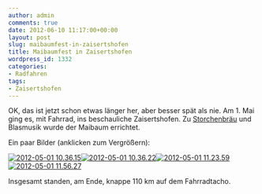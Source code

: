 ```yaml
---
author: admin
comments: true
date: 2012-06-10 11:17:00+00:00
layout: post
slug: maibaumfest-in-zaisertshofen
title: Maibaumfest in Zaisertshofen
wordpress_id: 1332
categories:
- Radfahren
tags:
- Zaisertshofen
---
```


OK, das ist jetzt schon etwas länger her, aber besser spät als nie. Am 1. Mai ging es, mit Fahrrad, ins beschauliche Zaisertshofen. Zu [Storchenbräu](http://www.storchenbraeu.de/) und Blasmusik wurde der Maibaum errichtet.

Ein paar Bilder (anklicken zum Vergrößern):

[![2012-05-01 10.36.15](https://andydunkel.net/assets/uploads/2012/06/2012-05-01-10.36.15_thumb.jpg)](https://andydunkel.net/assets/uploads/2012/06/2012-05-01-10.36.15.jpg)[![2012-05-01 10.36.22](https://andydunkel.net/assets/uploads/2012/06/2012-05-01-10.36.22_thumb.jpg)](https://andydunkel.net/assets/uploads/2012/06/2012-05-01-10.36.22.jpg)[![2012-05-01 11.23.59](https://andydunkel.net/assets/uploads/2012/06/2012-05-01-11.23.59_thumb.jpg)](https://andydunkel.net/assets/uploads/2012/06/2012-05-01-11.23.59.jpg)[![2012-05-01 11.56.27](https://andydunkel.net/assets/uploads/2012/06/2012-05-01-11.56.27_thumb.jpg)](https://andydunkel.net/assets/uploads/2012/06/2012-05-01-11.56.27.jpg)

Insgesamt standen, am Ende, knappe 110 km auf dem Fahrradtacho.
